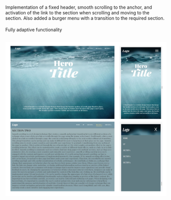 ####
Implementation of a fixed header, smooth scrolling to the anchor, and activation of the link to the section when scrolling and moving to the section.
Also added a burger menu with a transition to the required section.
####
Fully adaptive functionality
##
![preview](https://github.com/Inna-Mykytiuk/Fixed-header-and-Smooth-scroll/blob/main/smooth.jpg)
####

